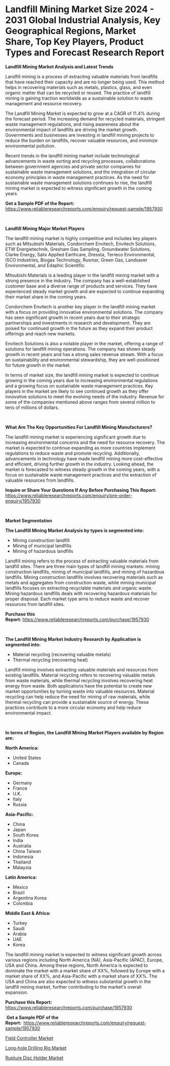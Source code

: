 <p><h1>Landfill Mining Market Size 2024 - 2031 Global Industrial Analysis, Key Geographical Regions, Market Share, Top Key Players, Product Types and Forecast Research Report</h1></p><p><strong>Landfill Mining Market Analysis and Latest Trends</strong></p>
<p><p>Landfill mining is a process of extracting valuable materials from landfills that have reached their capacity and are no longer being used. This method helps in recovering materials such as metals, plastics, glass, and even organic matter that can be recycled or reused. The practice of landfill mining is gaining traction worldwide as a sustainable solution to waste management and resource recovery.</p><p>The Landfill Mining Market is expected to grow at a CAGR of 11.4% during the forecast period. The increasing demand for recycled materials, stringent waste management regulations, and rising awareness about the environmental impact of landfills are driving the market growth. Governments and businesses are investing in landfill mining projects to reduce the burden on landfills, recover valuable resources, and minimize environmental pollution.</p><p>Recent trends in the landfill mining market include technological advancements in waste sorting and recycling processes, collaborations between government agencies and private sector companies for sustainable waste management solutions, and the integration of circular economy principles in waste management practices. As the need for sustainable waste management solutions continues to rise, the landfill mining market is expected to witness significant growth in the coming years.</p></p>
<p><strong>Get a Sample PDF of the Report:&nbsp;</strong> <a href="https://www.reliableresearchreports.com/enquiry/request-sample/1957930">https://www.reliableresearchreports.com/enquiry/request-sample/1957930</a></p>
<p>&nbsp;</p>
<p><strong>Landfill Mining Major Market Players</strong></p>
<p><p>The landfill mining market is highly competitive and includes key players such as Mitsubishi Materials, Condorchem Envitech, Envitech Solutions, ETW Energietechnik, Gresham Gas Sampling, Groundwater Solutions, Clarke Energy, Salix Applied Earthcare, Dressta, Terreco Environmental, ISCO Industries, Biogas Technology, Rusmar, Green Gas, Landsaver Environmental, and Edaphic Scientific.</p><p>Mitsubishi Materials is a leading player in the landfill mining market with a strong presence in the industry. The company has a well-established customer base and a diverse range of products and services. They have experienced steady market growth and are expected to continue expanding their market share in the coming years.</p><p>Condorchem Envitech is another key player in the landfill mining market with a focus on providing innovative environmental solutions. The company has seen significant growth in recent years due to their strategic partnerships and investments in research and development. They are poised for continued growth in the future as they expand their product offerings and reach new markets.</p><p>Envitech Solutions is also a notable player in the market, offering a range of solutions for landfill mining operations. The company has shown steady growth in recent years and has a strong sales revenue stream. With a focus on sustainability and environmental stewardship, they are well-positioned for future growth in the market.</p><p>In terms of market size, the landfill mining market is expected to continue growing in the coming years due to increasing environmental regulations and a growing focus on sustainable waste management practices. Key players in the market are likely to see continued growth as they offer innovative solutions to meet the evolving needs of the industry. Revenue for some of the companies mentioned above ranges from several million to tens of millions of dollars.</p></p>
<p>&nbsp;</p>
<p><strong>What Are The Key Opportunities For Landfill Mining Manufacturers?</strong></p>
<p><p>The landfill mining market is experiencing significant growth due to increasing environmental concerns and the need for resource recovery. The market is expected to continue expanding as more countries implement regulations to reduce waste and promote recycling. Additionally, advancements in technology have made landfill mining more cost-effective and efficient, driving further growth in the industry. Looking ahead, the market is forecasted to witness steady growth in the coming years, with a focus on sustainable waste management practices and the extraction of valuable resources from landfills.</p></p>
<p><strong>Inquire or Share Your Questions If Any Before Purchasing This Report:</strong> <a href="https://www.reliableresearchreports.com/enquiry/pre-order-enquiry/1957930">https://www.reliableresearchreports.com/enquiry/pre-order-enquiry/1957930</a></p>
<p>&nbsp;</p>
<p><strong>Market Segmentation</strong></p>
<p><strong>The Landfill Mining Market Analysis by types is segmented into:</strong></p>
<p><ul><li>Mining construction landfill</li><li>Mining of municipal landfills</li><li>Mining of hazardous landfills</li></ul></p>
<p><p>Landfill mining refers to the process of extracting valuable materials from landfill sites. There are three main types of landfill mining markets: mining construction landfills, mining of municipal landfills, and mining of hazardous landfills. Mining construction landfills involves recovering materials such as metals and aggregates from construction waste, while mining municipal landfills focuses on extracting recyclable materials and organic waste. Mining hazardous landfills deals with recovering hazardous materials for proper disposal. Each market type aims to reduce waste and recover resources from landfill sites.</p></p>
<p><strong>Purchase this Report:&nbsp;</strong><a href="https://www.reliableresearchreports.com/purchase/1957930">https://www.reliableresearchreports.com/purchase/1957930</a></p>
<p>&nbsp;</p>
<p><strong>The Landfill Mining Market Industry Research by Application is segmented into:</strong></p>
<p><ul><li>Material recycling (recovering valuable metals)</li><li>Thermal recycling (recovering heat)</li></ul></p>
<p><p>Landfill mining involves extracting valuable materials and resources from existing landfills. Material recycling refers to recovering valuable metals from waste materials, while thermal recycling involves recovering heat energy from waste. Both applications have the potential to create new market opportunities by turning waste into valuable resources. Material recycling can help reduce the need for mining of raw materials, while thermal recycling can provide a sustainable source of energy. These practices contribute to a more circular economy and help reduce environmental impact.</p></p>
<p>&nbsp;</p>
<p><strong>In terms of Region, the Landfill Mining Market Players available by Region are:</strong></p>
<p>
    <p> <strong> North America: </strong>
        <ul>
            <li>United States</li>
            <li>Canada</li>
        </ul>
        </p> 
    <p> <strong> Europe: </strong>
        <ul>
            <li>Germany</li>
            <li>France</li>
            <li>U.K.</li>
            <li>Italy</li>
            <li>Russia</li>
        </ul>
        </p> 
    <p> <strong> Asia-Pacific: </strong>
        <ul>
            <li>China</li>
            <li>Japan</li>
            <li>South Korea</li>
            <li>India</li>
            <li>Australia</li>
            <li>China Taiwan</li>
            <li>Indonesia</li>
            <li>Thailand</li>
            <li>Malaysia</li>
        </ul>
        </p> 
    <p> <strong> Latin America: </strong>
        <ul>
            <li>Mexico</li>
            <li>Brazil</li>
            <li>Argentina Korea</li>
            <li>Colombia</li>
        </ul>
        </p> 
    <p> <strong> Middle East & Africa: </strong>
        <ul>
            <li>Turkey</li>
            <li>Saudi</li>
            <li>Arabia</li>
            <li>UAE</li>
            <li>Korea</li>
        </ul>
    </p>
    </p>
<p><p>The landfill mining market is expected to witness significant growth across various regions including North America (NA), Asia-Pacific (APAC), Europe, USA and China. Among these regions, North America is expected to dominate the market with a market share of XX%, followed by Europe with a market share of XX%, and Asia-Pacific with a market share of XX%. The USA and China are also expected to witness substantial growth in the landfill mining market, further contributing to the market's overall expansion.</p></p>
<p><strong>Purchase this Report: </strong><a href="https://www.reliableresearchreports.com/purchase/1957930">https://www.reliableresearchreports.com/purchase/1957930</a></p>
<p>&nbsp;<strong>Get a Sample PDF of the Report:&nbsp;&nbsp;</strong><a href="https://www.reliableresearchreports.com/enquiry/request-sample/1957930">https://www.reliableresearchreports.com/enquiry/request-sample/1957930</a></p>
<p><strong></strong></p>
<p><p><a href="https://view.publitas.com/reportprime-1/insights-into-field-controller-market-size-analysing-market-share-trends-and-growth-from-2023-to-2030/">Field Controller Market</a></p><p><a href="https://view.publitas.com/reportprime-1/long-hole-drilling-rig-market-size-evaluating-its-market-trends-growth-and-projections-2023-2030/">Long-hole Drilling Rig Market</a></p><p><a href="https://view.publitas.com/reportprime-1/rupture-disc-holder-market-provides-detailed-segmentation-of-this-market-based-on-type-application-and-region-and-forecast-for-the-period-from-2023-2030/">Rupture Disc Holder Market</a></p></p>